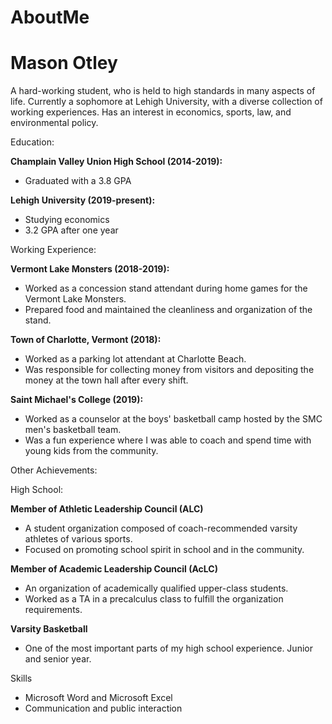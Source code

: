 # AboutMe
# Mason Otley

A hard-working student, who is held to high standards in many aspects of life. Currently a sophomore at Lehigh University, with a diverse collection of working experiences. Has an interest in economics, sports, law, and environmental policy.

Education:

**Champlain Valley Union High School (2014-2019):**

- Graduated with a 3.8 GPA

**Lehigh University (2019-present):**

- Studying economics
- 3.2 GPA after one year

Working Experience:

**Vermont Lake Monsters (2018-2019):**

- Worked as a concession stand attendant during home games for the Vermont Lake Monsters.
- Prepared food and maintained the cleanliness and organization of the stand.

**Town of Charlotte, Vermont (2018):**

- Worked as a parking lot attendant at Charlotte Beach.
- Was responsible for collecting money from visitors and depositing the money at the town hall after every shift.

**Saint Michael&#39;s College (2019):**

- Worked as a counselor at the boys&#39; basketball camp hosted by the SMC men&#39;s basketball team.
- Was a fun experience where I was able to coach and spend time with young kids from the community.

Other Achievements:

High School:

**Member of Athletic Leadership Council (ALC)**

- A student organization composed of coach-recommended varsity athletes of various sports.
- Focused on promoting school spirit in school and in the community.

**Member of Academic Leadership Council (AcLC)**

- An organization of academically qualified upper-class students.
- Worked as a TA in a precalculus class to fulfill the organization requirements.

**Varsity Basketball**

- One of the most important parts of my high school experience. Junior and senior year.

Skills

- Microsoft Word and Microsoft Excel
- Communication and public interaction
